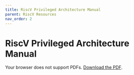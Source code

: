 ```yaml
---
title: RiscV Privileged Architecture Manual
parent: RiscV Resources
nav_order: 2
---
```


# RiscV Privileged Architecture Manual

<object data="/assets/pdfs/riscv-privileged.pdf" type="application/pdf" width="100%" height="800px">
    <p>Your browser does not support PDFs. 
    <a href="/assets/pdfs/riscv-privileged.pdf">Download the PDF</a>.</p>
</object>

